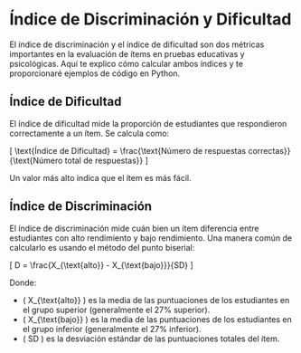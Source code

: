 # Índice de Discriminación y Dificultad

El índice de discriminación y el índice de dificultad son dos métricas importantes en la evaluación de ítems en pruebas educativas y psicológicas. Aquí te explico cómo calcular ambos índices y te proporcionaré ejemplos de código en Python.

## Índice de Dificultad

El índice de dificultad mide la proporción de estudiantes que respondieron correctamente a un ítem. Se calcula como:

\[ \text{Índice de Dificultad} = \frac{\text{Número de respuestas correctas}}{\text{Número total de respuestas}} \]

Un valor más alto indica que el ítem es más fácil.

## Índice de Discriminación

El índice de discriminación mide cuán bien un ítem diferencia entre estudiantes con alto rendimiento y bajo rendimiento. Una manera común de calcularlo es usando el método del punto biserial:

\[ D = \frac{X_{\text{alto}} - X_{\text{bajo}}}{SD} \]

Donde:

- \( X_{\text{alto}} \) es la media de las puntuaciones de los estudiantes en el grupo superior (generalmente el 27% superior).
- \( X_{\text{bajo}} \) es la media de las puntuaciones de los estudiantes en el grupo inferior (generalmente el 27% inferior).
- \( SD \) es la desviación estándar de las puntuaciones totales del ítem.